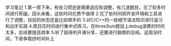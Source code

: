 学习笔记
1.第一周下来，有些习惯还是需要适应和调整，有几道题目，花了较多时间进行死磕，回头来看，这些时间花费不值得
2.花了些时间把开发环境和工具进行了调整，目前的状态还是比较顺手的
3.对C/C++的一些细节语法知识进行温习和动手实践
4.周日花时间进行集中式练习，在threeSum题目上debug浪费的时间太多，后续要提高效率
5.听了超哥的开课分享，还要进行脑图的总结，这周没时间，下周争取挤时间补上